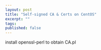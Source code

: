 ```yaml
---
layout: post
title: "Self-signed CA & Certs on CentOS"
excerpt: ""
tags: 
published: false
---
```


install openssl-perl to obtain CA.pl


